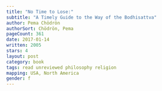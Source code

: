 ```yaml
---
title: "No Time to Lose:"
subtitle: "A Timely Guide to the Way of the Bodhisattva"
author: Pema Chödrön
authorSort: Chödrön, Pema
pageCount: 361
date: 2017-01-14
written: 2005
stars: 4
layout: post
category: book
tags: read unreviewed philosophy religion
mapping: USA, North America
gender: f
---
```


